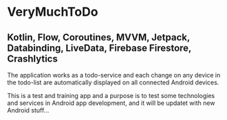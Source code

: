 # VeryMuchToDo

## Kotlin, Flow, Coroutines, MVVM, Jetpack, Databinding, LiveData, Firebase Firestore, Crashlytics

The application works as a todo-service and each change on any device in the todo-list are automatically displayed on all connected Android devices.

This is a test and training app and a purpose is to test some technologies and services in Android app development, and it will be updatet with new Android stuff...


